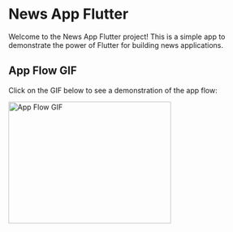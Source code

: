 # News App Flutter

Welcome to the News App Flutter project! This is a simple app to demonstrate the power of Flutter for building news applications.

## App Flow GIF

Click on the GIF below to see a demonstration of the app flow:

<img src="https://github.com/sahildev001/news_app_flutter/raw/main/docs/app_flow.gif" alt="App Flow GIF" width="320" height="240">
